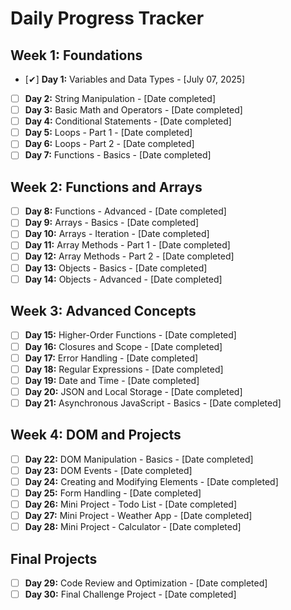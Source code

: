 # Daily Progress Tracker

## Week 1: Foundations
- [✔] **Day 1:** Variables and Data Types - [July 07, 2025]
- [ ] **Day 2:** String Manipulation - [Date completed]
- [ ] **Day 3:** Basic Math and Operators - [Date completed]
- [ ] **Day 4:** Conditional Statements - [Date completed]
- [ ] **Day 5:** Loops - Part 1 - [Date completed]
- [ ] **Day 6:** Loops - Part 2 - [Date completed]
- [ ] **Day 7:** Functions - Basics - [Date completed]

## Week 2: Functions and Arrays
- [ ] **Day 8:** Functions - Advanced - [Date completed]
- [ ] **Day 9:** Arrays - Basics - [Date completed]
- [ ] **Day 10:** Arrays - Iteration - [Date completed]
- [ ] **Day 11:** Array Methods - Part 1 - [Date completed]
- [ ] **Day 12:** Array Methods - Part 2 - [Date completed]
- [ ] **Day 13:** Objects - Basics - [Date completed]
- [ ] **Day 14:** Objects - Advanced - [Date completed]

## Week 3: Advanced Concepts
- [ ] **Day 15:** Higher-Order Functions - [Date completed]
- [ ] **Day 16:** Closures and Scope - [Date completed]
- [ ] **Day 17:** Error Handling - [Date completed]
- [ ] **Day 18:** Regular Expressions - [Date completed]
- [ ] **Day 19:** Date and Time - [Date completed]
- [ ] **Day 20:** JSON and Local Storage - [Date completed]
- [ ] **Day 21:** Asynchronous JavaScript - Basics - [Date completed]

## Week 4: DOM and Projects
- [ ] **Day 22:** DOM Manipulation - Basics - [Date completed]
- [ ] **Day 23:** DOM Events - [Date completed]
- [ ] **Day 24:** Creating and Modifying Elements - [Date completed]
- [ ] **Day 25:** Form Handling - [Date completed]
- [ ] **Day 26:** Mini Project - Todo List - [Date completed]
- [ ] **Day 27:** Mini Project - Weather App - [Date completed]
- [ ] **Day 28:** Mini Project - Calculator - [Date completed]

## Final Projects
- [ ] **Day 29:** Code Review and Optimization - [Date completed]
- [ ] **Day 30:** Final Challenge Project - [Date completed]
